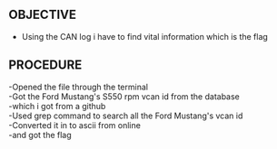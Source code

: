 ## OBJECTIVE 
-  Using the CAN log i have to  find vital information which is the flag

## PROCEDURE
-Opened the file through the terminal <br>
-Got the Ford Mustang's S550 rpm vcan id from the database <br>
-which i got from a github <br>
-Used grep command to search all the Ford Mustang's vcan id <br>
-Converted it in to ascii from online <br>
-and got the flag <br>
